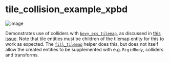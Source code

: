 # tile_collision_example_xpbd

![image](https://github.com/richchurcher/tile_collision_example_xpbd/assets/171905/ccd68b41-c6ee-4abc-9fe0-81c4615d743d)

Demonstrates use of colliders with [`bevy_ecs_tilemap`](https://github.com/StarArawn/bevy_ecs_tilemap), as discussed in [this issue](https://github.com/StarArawn/bevy_ecs_tilemap/issues/504). Note that tile entities must be children of the tilemap entity for this to work as expected. The [`fill_tilemap`](https://github.com/StarArawn/bevy_ecs_tilemap/blob/b08a5d997867d5e5a760e296dc38e435c6b268cc/src/helpers/filling.rs#L11) helper does this, but does not itself allow the created entities to be supplemented with e.g. `RigidBody`, colliders and transforms.
